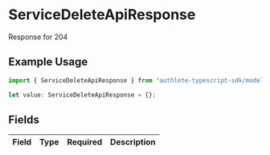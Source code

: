 # ServiceDeleteApiResponse

Response for 204

## Example Usage

```typescript
import { ServiceDeleteApiResponse } from "authlete-typescript-sdk/models/operations";

let value: ServiceDeleteApiResponse = {};
```

## Fields

| Field       | Type        | Required    | Description |
| ----------- | ----------- | ----------- | ----------- |